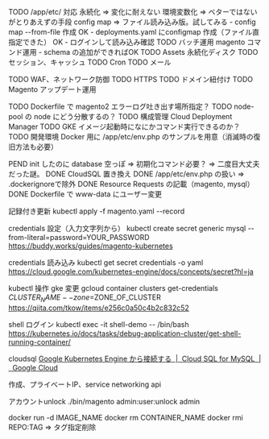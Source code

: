 
TODO /app/etc/ 対応
    永続化 => 変化に耐えない
    環境変数化 => ベターではないがとりあえずの手段
    config map => ファイル読み込み版。試してみる
        - config map --from-file 作成 OK
        - deployments.yaml にconfigmap 作成（ファイル直指定できた） OK
        - ログインして読み込み確認
TODO バッチ運用 magento コマンド運用
    - schema の追加ができればOK
TODO Assets 永続化ディスク
TODO セッション、キャッシュ
TODO Cron
TODO メール

TODO WAF、ネットワーク防御
TODO HTTPS
TODO ドメイン紐付け
TODO Magento アップデート運用

TODO Dockerfile で magento2 エラーログ吐き出す場所指定？
TODO node-pool の node にどう分散するの？
TODO 構成管理 Cloud Deployment Manager
TODO GKE イメージ起動時になにかコマンド実行できるのか？
TODO 開発環境 Docker 用に /app/etc/env.php のサンプルを用意（消滅時の復旧方法も必要）

PEND init したのに database 空っぽ => 初期化コマンド必要？ => 二度目大丈夫だった謎。
DONE CloudSQL 置き換え
DONE /app/etc/env.php の扱い => .dockerignoreで除外
DONE Resource Requests の記載（magento, mysql）
DONE Dockerfile で www-data にユーザー変更

記録付き更新
kubectl apply -f magento.yaml --record

credentials 設定（入力文字列から）
kubectl create secret generic mysql --from-literal=password=YOUR_PASSWORD
https://buddy.works/guides/magento-kubernetes

credentials 読み込み
kubectl get secret credentials -o yaml
https://cloud.google.com/kubernetes-engine/docs/concepts/secret?hl=ja

kubectl 操作 gke 変更
gcloud container clusters get-credentials $CLUSTER_NAME --zone=$ZONE_OF_CLUSTER
https://qiita.com/tkow/items/e256c0a50c4b2c832c52

shell ログイン
kubectl exec -it shell-demo -- /bin/bash
https://kubernetes.io/docs/tasks/debug-application-cluster/get-shell-running-container/

cloudsql
[Google Kubernetes Engine から接続する  |  Cloud SQL for MySQL  |  Google Cloud](https://cloud.google.com/sql/docs/mysql/connect-kubernetes-engine?hl=ja)

作成、プライベートIP、service networking api

アカウントunlock
./bin/magento admin:user:unlock admin

docker run -d IMAGE_NAME
docker rm CONTAINER_NAME
docker rmi REPO:TAG => タグ指定削除
